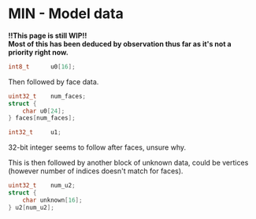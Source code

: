 # MIN - Model data

**!!This page is still WIP!!<br> 
Most of this has been deduced by observation thus far as it's not a priority right now.**

```c
int8_t      u0[16];
```

Then followed by face data.

```c
uint32_t    num_faces;
struct {
    char u0[24];
} faces[num_faces];

int32_t     u1;
```

32-bit integer seems to follow after faces, unsure why.

This is then followed by another block of unknown data, could
be vertices (however number of indices doesn't match for faces).

```c
uint32_t    num_u2;
struct {
    char unknown[16];
} u2[num_u2];
```
